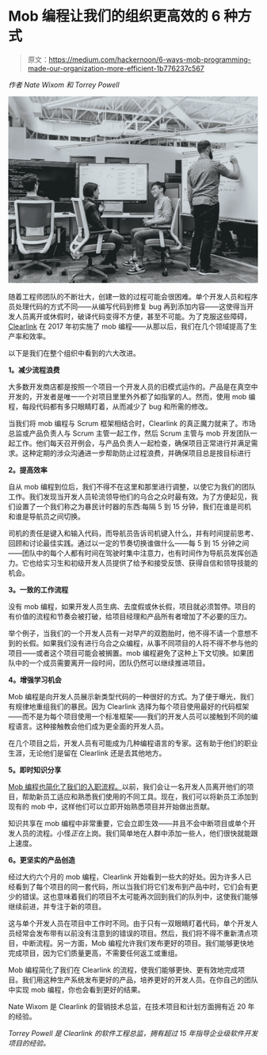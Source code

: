 # Mob 编程让我们的组织更高效的 6 种方式

> 原文：<https://medium.com/hackernoon/6-ways-mob-programming-made-our-organization-more-efficient-1b776237c567>

*作者 Nate Wixom 和 Torrey Powell*

![](img/45f4238c731008a667713ed86146da88.png)

随着工程师团队的不断壮大，创建一致的过程可能会很困难。单个开发人员和程序员处理代码的方式不同——从编写代码到修复 bug 再到添加内容——这使得当开发人员离开或休假时，破译代码变得不方便，甚至不可能。为了克服这些障碍， [Clearlink](https://www.clearlink.com/) 在 2017 年初实施了 mob 编程——从那以后，我们在几个领域提高了生产率和效率。

以下是我们在整个组织中看到的六大改进。

**1。减少流程浪费**

大多数开发商店都是按照一个项目一个开发人员的旧模式运作的。产品是在真空中开发的，开发者是唯一一个对项目里里外外都了如指掌的人。然而，使用 mob 编程，每段代码都有多只眼睛盯着，从而减少了 bug 和所需的修改。

当我们将 mob 编程与 Scrum 框架相结合时，Clearlink 的真正魔力就来了。市场总监或产品负责人与 Scrum 主管一起工作，然后 Scrum 主管与 mob 开发团队一起工作。他们每天召开例会，与产品负责人一起检查，确保项目正常进行并满足需求。这种定期的涉众沟通进一步帮助防止过程浪费，并确保项目总是按目标进行

**2。提高效率**

自从 mob 编程到位后，我们不得不在这里和那里进行调整，以使它为我们的团队工作。我们发现当开发人员轮流领导他们的乌合之众时最有效。为了方便起见，我们设置了一个我们称之为暴民计时器的东西:每隔 5 到 15 分钟，我们在谁是司机和谁是导航员之间切换。

司机的责任是键入和输入代码，而导航员告诉司机键入什么，并有时间提前思考、回顾和讨论最佳实践。通过以一定的节奏切换谁做什么——每 5 到 15 分钟之间——团队中的每个人都有时间在驾驶时集中注意力，也有时间作为导航员发挥创造力。它也给实习生和初级开发人员提供了给予和接受反馈、获得自信和领导技能的机会。

**3。一致的工作流程**

没有 mob 编程，如果开发人员生病、去度假或休长假，项目就必须暂停。项目的有价值的流程和节奏会被打破，给项目经理和产品所有者增加了不必要的压力。

举个例子，当我们的一个开发人员有一对早产的双胞胎时，他不得不请一个意想不到的长假。如果我们没有进行乌合之众编程，从事不同项目的人将不得不参与他的项目——或者这个项目可能会被搁置。mob 编程避免了这种上下文切换。如果团队中的一个成员需要离开一段时间，团队仍然可以继续推进项目。

**4。增强学习机会**

Mob 编程是向开发人员展示新类型代码的一种很好的方式。为了便于曝光，我们有规律地重组我们的暴民。因为 Clearlink 选择为每个项目使用最好的代码框架——而不是为每个项目使用一个标准框架——我们的开发人员可以接触到不同的编程语言。这种接触教会他们成为更全面的开发人员。

在几个项目之后，开发人员有可能成为几种编程语言的专家。这有助于他们的职业生涯，无论他们是留在 Clearlink 还是去其他地方。

**5。即时知识分享**

[Mob 编程也简化了我们的入职流程。](https://simpleprogrammer.com/onboarding-mob-programming/)以前，我们会让一名开发人员离开他们的项目，帮助新员工适应和熟悉我们使用的不同工具。现在，我们可以将新员工添加到现有的 mob 中，这样他们可以立即开始熟悉项目并开始做出贡献。

知识共享在 mob 编程中非常重要，它会立即生效——并且不会中断项目或单个开发人员的流程。小怪*正在*上岗。我们简单地在人群中添加一些人，他们很快就能跟上速度。

**6。更坚实的产品创造**

经过大约六个月的 mob 编程，Clearlink 开始看到一些大的好处。因为许多人已经看到了每个项目的同一套代码，所以当我们将它们发布到产品中时，它们会有更少的错误。这也意味着我们的项目不太可能再次回到我们的队列中，这使我们能够继续前进，并专注于新的项目。

这与单个开发人员在项目中工作时不同。由于只有一双眼睛盯着代码，单个开发人员经常会发布带有以前没有注意到的错误的项目。然后，我们将不得不重新清点项目，中断流程。另一方面，Mob 编程允许我们发布更好的项目。我们能够更快地完成项目，因为它们质量更高，不需要任何返工或重组。

Mob 编程简化了我们在 Clearlink 的流程，使我们能够更快、更有效地完成项目。我们用这种生产系统发布更好的产品，培养更好的开发人员。在你自己的团队中实现 mob 编程，你也会看到更好的结果。

Nate Wixom 是 Clearlink 的营销技术总监，在技术项目和计划方面拥有近 20 年的经验。

*Torrey Powell 是 Clearlink 的软件工程总监，拥有超过 15 年指导企业级软件开发项目的经验。*